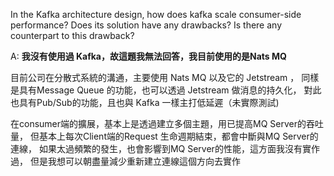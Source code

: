 In the Kafka architecture design,
how does kafka scale consumer-side performance? 
Does its solution have any drawbacks?
Is there any counterpart to this drawback?


A:
**我沒有使用過 Kafka，故這題我無法回答，我目前使用的是Nats MQ**

目前公司在分散式系統的溝通，主要使用 Nats MQ 以及它的 Jetstream ，
同樣是具有Message Queue 的功能，也可以透過 Jetstream 做消息的持久化，
對此也具有Pub/Sub的功能，且也與 Kafka 一樣主打低延遲（未實際測試)

在consumer端的擴展，基本上是透過建立多個主題，用已提高MQ Server的吞吐量，
但基本上每次Client端的Request 生命週期結束，都會中斷與MQ Server的連線，
如果太過頻繁的發生，也會影響到MQ Server的性能，這方面我沒有實作過，
但是我想可以朝盡量減少重新建立連線這個方向去實作


